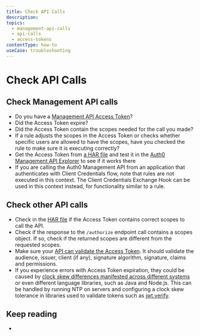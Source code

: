 ```yaml
---
title: Check API Calls
description: 
topics:
  - management-api-calls
  - api-calls
  - access-tokens
contentType: how-to
useCase: troubleshooting
---
```

# Check API Calls

## Check Management API calls

* Do you have a [Management API Access Token](/api/management/v2/tokens)?
* Did the Access Token expire?
* Did the Access Token contain the scopes needed for the call you made?
* If a rule adjusts the scopes in the Access Token or checks whether specific users are allowed to have the scopes, have you checked the rule to make sure it is executing correctly?  
* Get the Access Token from [a HAR file](/troubleshoot/har) and test it in the [Auth0 Management API Explorer](/api/management/v2/) to see if it works there
* If you are calling the Auth0 Management API from an application that authenticates with Client Credentials flow, note that rules are not executed in this context. The Client Credentials Exchange Hook can be used in this context instead, for functionality similar to a rule.

## Check other API calls

* Check in the [HAR file](/troubleshoot/har) if the Access Token contains correct scopes to call the API.
* Check if the response to the `/authorize` endpoint call contains a scopes object. If so, check if the returned scopes are different from the requested scopes.
* Make sure your [API can validate the Access Token](/tokens/guides/access-token/validate-access-token).  It should validate the audience, issuer, client (if any), signature algorithm, signature, claims and permissions.
* If you experience errors with Access Token expiration, they could be caused by [clock skew differences manifested across different systems](/connector/troubleshooting#clock-skew) or even different language libraries, such as Java and Node.js.  This can be handled by running NTP on servers and configuring a clock skew tolerance in libraries used to validate tokens such as [jwt.verify](https://github.com/auth0/node-jsonwebtoken#jwtverifytoken-secretorpublickey-options-callback).


## Keep reading

* 